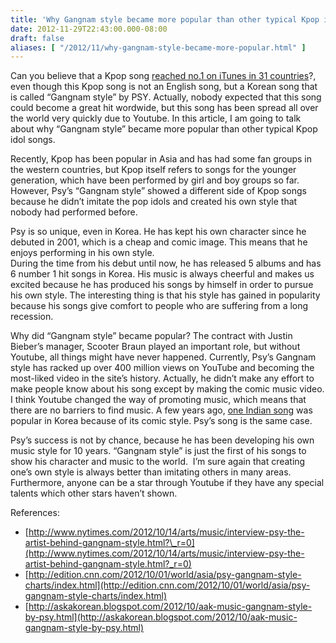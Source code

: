 ```yaml
---
title: 'Why Gangnam style became more popular than other typical Kpop idol songs'
date: 2012-11-29T22:43:00.000-08:00
draft: false
aliases: [ "/2012/11/why-gangnam-style-became-more-popular.html" ]
---
```


Can you believe that a Kpop song [reached no.1 on iTunes in 31 countries](http://www.allkpop.com/2012/09/psys-gangnam-style-ranks-1-on-itunes-in-31-countries)?, even though this Kpop song is not an English song, but a Korean song that is called “Gangnam style” by PSY. Actually, nobody expected that this song could become a great hit wordwide, but this song has been spread all over the world very quickly due to Youtube. In this article, I am going to talk about why “Gangnam style” became more popular than other typical Kpop idol songs.  
  
Recently, Kpop has been popular in Asia and has had some fan groups in the western countries, but Kpop itself refers to songs for the younger generation, which have been performed by girl and boy groups so far. However, Psy’s “Gangnam style” showed a different side of Kpop songs because he didn’t imitate the pop idols and created his own style that nobody had performed before.  
  
Psy is so unique, even in Korea. He has kept his own character since he debuted in 2001, which is a cheap and comic image. This means that he enjoys performing in his own style.  
During the time from his debut until now, he has released 5 albums and has 6 number 1 hit songs in Korea. His music is always cheerful and makes us excited because he has produced his songs by himself in order to pursue his own style. The interesting thing is that his style has gained in popularity because his songs give comfort to people who are suffering from a long recession.  
  
Why did “Gangnam style” became popular? The contract with Justin Bieber’s manager, Scooter Braun played an important role, but without Youtube, all things might have never happened. Currently, Psy’s Gangnam style has racked up over 400 million views on YouTube and becoming the most-liked video in the site’s history. Actually, he didn’t make any effort to make people know about his song except by making the comic music video. I think Youtube changed the way of promoting music, which means that there are no barriers to find music. A few years ago, [one Indian song](http://www.youtube.com/watch?v=yobkYjbcM7c&feature=fvst) was popular in Korea because of its comic style. Psy’s song is the same case.  
  
Psy’s success is not by chance, because he has been developing his own music style for 10 years. “Gangnam style” is just the first of his songs to show his character and music to the world.  I’m sure again that creating one’s own style is always better than imitating others in many areas. Furthermore,  anyone can be a star through Youtube if they have any special talents which other stars haven’t shown.  
  
References:  

*   [http://www.nytimes.com/2012/10/14/arts/music/interview-psy-the-artist-behind-gangnam-style.html?\_r=0](http://www.nytimes.com/2012/10/14/arts/music/interview-psy-the-artist-behind-gangnam-style.html?_r=0)
*   [http://edition.cnn.com/2012/10/01/world/asia/psy-gangnam-style-charts/index.html](http://edition.cnn.com/2012/10/01/world/asia/psy-gangnam-style-charts/index.html)
*   [http://askakorean.blogspot.com/2012/10/aak-music-gangnam-style-by-psy.html](http://askakorean.blogspot.com/2012/10/aak-music-gangnam-style-by-psy.html)